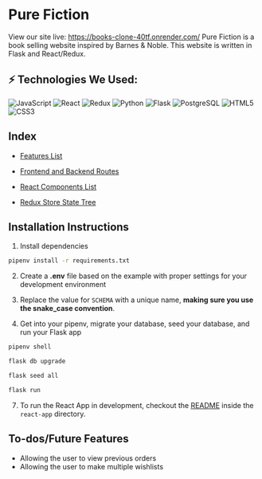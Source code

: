 # Pure Fiction

View our site live: https://books-clone-40tf.onrender.com/
Pure Fiction is a book selling website inspired by Barnes & Noble. This website is written in Flask and React/Redux.

## ⚡ Technologies We Used:
![JavaScript](https://img.shields.io/badge/JavaScript-F7DF1E.svg?style=for-the-badge&logo=JavaScript&logoColor=black)
![React](https://img.shields.io/badge/React-61DAFB.svg?style=for-the-badge&logo=React&logoColor=black)
![Redux](https://img.shields.io/badge/Redux-764ABC.svg?style=for-the-badge&logo=Redux&logoColor=white)
![Python](https://img.shields.io/badge/Python-3776AB.svg?style=for-the-badge&logo=Python&logoColor=white)
![Flask](https://img.shields.io/badge/Flask-000000.svg?style=for-the-badge&logo=Flask&logoColor=white)
![PostgreSQL](https://img.shields.io/badge/PostgreSQL-4169E1.svg?style=for-the-badge&logo=PostgreSQL&logoColor=white)
![HTML5](https://img.shields.io/badge/HTML5-E34F26.svg?style=for-the-badge&logo=HTML5&logoColor=white)
![CSS3](https://img.shields.io/badge/CSS3-1572B6.svg?style=for-the-badge&logo=CSS3&logoColor=white)

## Index
- [Features List](https://github.com/rainy-dayz/books-clone/wiki/Feature-List)

- [Frontend and Backend Routes](https://github.com/rainy-dayz/books-clone/wiki/Routes)

- [React Components List](https://github.com/rainy-dayz/books-clone/wiki/React-Components-List)

- [Redux Store State Tree](https://github.com/rainy-dayz/books-clone/wiki/Redux-store-state)




## Installation Instructions

1. Install dependencies
```bash
pipenv install -r requirements.txt
```
2. Create a **.env** file based on the example with proper settings for your development environment

4. Replace the value for `SCHEMA` with a unique name, **making sure you use the snake_case convention**.

6. Get into your pipenv, migrate your database, seed your database, and run your Flask app

```bash
pipenv shell
```
```bash
flask db upgrade
```
```bash
flask seed all
```
```bash
flask run
```

7. To run the React App in development, checkout the [README](./react-app/README.md) inside the `react-app` directory.

## To-dos/Future Features
- Allowing the user to view previous orders
- Allowing the user to make multiple wishlists
